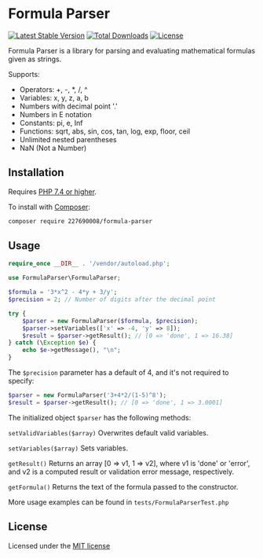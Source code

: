 Formula Parser
==============

[![Latest Stable Version](https://poser.pugx.org/denissimon/formula-parser/v/stable.svg)](https://packagist.org/packages/denissimon/formula-parser)
[![Total Downloads](https://poser.pugx.org/denissimon/formula-parser/downloads)](https://packagist.org/packages/denissimon/formula-parser)
[![License](https://poser.pugx.org/denissimon/formula-parser/license.svg)](https://github.com/denissimon/formula-parser/blob/master/LICENSE)

Formula Parser is a library for parsing and evaluating mathematical formulas given as strings.

Supports:

* Operators: +, -, *, /, ^
* Variables: x, y, z, a, b
* Numbers with decimal point '.'
* Numbers in E notation
* Constants: pi, e, Inf
* Functions: sqrt, abs, sin, cos, tan, log, exp, floor, ceil
* Unlimited nested parentheses
* NaN (Not a Number)

Installation
------------

Requires [PHP 7.4 or higher](http://php.net).

To install with [Composer](https://getcomposer.org):

``` sh
composer require 227690008/formula-parser
```

Usage
-----

``` php
require_once __DIR__ . '/vendor/autoload.php';

use FormulaParser\FormulaParser;

$formula = '3*x^2 - 4*y + 3/y';
$precision = 2; // Number of digits after the decimal point

try {
    $parser = new FormulaParser($formula, $precision);
    $parser->setVariables(['x' => -4, 'y' => 8]);
    $result = $parser->getResult(); // [0 => 'done', 1 => 16.38]
} catch (\Exception $e) {
    echo $e->getMessage(), "\n";
}
```

The `$precision` parameter has a default of 4, and it's not required to specify:

``` php
$parser = new FormulaParser('3+4*2/(1-5)^8');
$result = $parser->getResult(); // [0 => 'done', 1 => 3.0001]
```

The initialized object `$parser` has the following methods:

`setValidVariables($array)` Overwrites default valid variables.

`setVariables($array)` Sets variables.

`getResult()` Returns an array [0 => v1, 1 => v2], where v1 is 'done' or 'error', and v2 is a computed result or validation error message, respectively.

`getFormula()` Returns the text of the formula passed to the constructor.

More usage examples can be found in `tests/FormulaParserTest.php`

License
-------

Licensed under the [MIT license](https://github.com/denissimon/formula-parser/blob/master/LICENSE)
